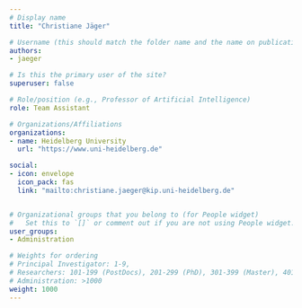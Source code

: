 ```yaml
---
# Display name
title: "Christiane Jäger"

# Username (this should match the folder name and the name on publications)
authors:
- jaeger

# Is this the primary user of the site?
superuser: false

# Role/position (e.g., Professor of Artificial Intelligence)
role: Team Assistant

# Organizations/Affiliations
organizations:
- name: Heidelberg University
  url: "https://www.uni-heidelberg.de"

social:
- icon: envelope
  icon_pack: fas
  link: "mailto:christiane.jaeger@kip.uni-heidelberg.de"


# Organizational groups that you belong to (for People widget)
#   Set this to `[]` or comment out if you are not using People widget.
user_groups:
- Administration

# Weights for ordering
# Principal Investigator: 1-9,
# Researchers: 101-199 (PostDocs), 201-299 (PhD), 301-399 (Master), 401-499 (Bachelor)
# Administration: >1000
weight: 1000
---
```

